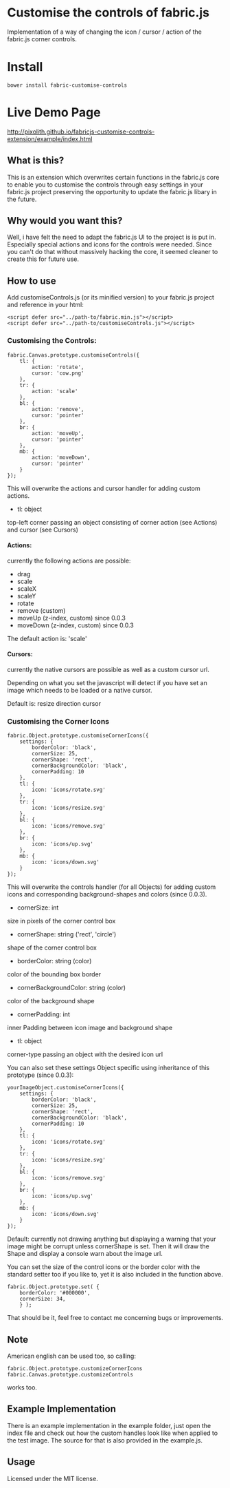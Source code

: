 # Customise the controls of fabric.js
Implementation of a way of changing the icon / cursor / action of the fabric.js corner controls.

# Install

```
bower install fabric-customise-controls
```

# Live Demo Page
http://pixolith.github.io/fabricjs-customise-controls-extension/example/index.html

## What is this?
This is an extension which overwrites certain functions in the fabric.js core to enable you to customise the controls
through easy settings in your fabric.js project preserving the opportunity to update the fabric.js libary in the future.

## Why would you want this?
Well, i have felt the need to adapt the fabric.js UI to the project is is put in. Especially special actions and icons for the
controls were needed. Since you can't do that without massively hacking the core, it seemed cleaner to create this for future use.

## How to use
Add customiseControls.js (or its minified version) to your fabric.js project and reference in your html:
```
<script defer src="../path-to/fabric.min.js"></script>
<script defer src="../path-to/customiseControls.js"></script>
```

### Customising the Controls:
```
fabric.Canvas.prototype.customiseControls({
    tl: {
        action: 'rotate',
        cursor: 'cow.png'
    },
    tr: {
        action: 'scale'
    },
    bl: {
        action: 'remove',
        cursor: 'pointer'
    },
    br: {
        action: 'moveUp',
        cursor: 'pointer'
    },
    mb: {
        action: 'moveDown',
        cursor: 'pointer'
    }
});
```

This will overwrite the actions and cursor handler for adding custom actions.

* tl: object

top-left corner passing an object consisting of corner action (see Actions) and cursor (see Cursors)

#### Actions:

currently the following actions are possible:

* drag
* scale
* scaleX
* scaleY
* rotate
* remove (custom)
* moveUp (z-index, custom) since 0.0.3
* moveDown (z-index, custom) since 0.0.3

The default action is: 'scale'


#### Cursors:

currently the native cursors are possible as well as a custom cursor url.

Depending on what you set the javascript will detect if you have set an image which needs to be loaded or a native cursor.

Default is: resize direction cursor

### Customising the Corner Icons

```
fabric.Object.prototype.customiseCornerIcons({
    settings: {
        borderColor: 'black',
        cornerSize: 25,
        cornerShape: 'rect',
        cornerBackgroundColor: 'black',
        cornerPadding: 10
    },
    tl: {
        icon: 'icons/rotate.svg'
    },
    tr: {
        icon: 'icons/resize.svg'
    },
    bl: {
        icon: 'icons/remove.svg'
    },
    br: {
        icon: 'icons/up.svg'
    },
    mb: {
        icon: 'icons/down.svg'
    }
});
```

This will overwrite the controls handler (for all Objects) for adding custom icons and corresponding background-shapes and colors (since 0.0.3).

* cornerSize: int

size in pixels of the corner control box

* cornerShape: string ('rect', 'circle')

shape of the corner control box

* borderColor: string (color)

color of the bounding box border

* cornerBackgroundColor: string (color)

color of the background shape

* cornerPadding: int

inner Padding between icon image and background shape

* tl: object

corner-type passing an object with the desired icon url


You can also set these settings Object specific using inheritance of this prototype (since 0.0.3):

```
yourImageObject.customiseCornerIcons({
    settings: {
        borderColor: 'black',
        cornerSize: 25,
        cornerShape: 'rect',
        cornerBackgroundColor: 'black',
        cornerPadding: 10
    },
    tl: {
        icon: 'icons/rotate.svg'
    },
    tr: {
        icon: 'icons/resize.svg'
    },
    bl: {
        icon: 'icons/remove.svg'
    },
    br: {
        icon: 'icons/up.svg'
    },
    mb: {
        icon: 'icons/down.svg'
    }
});
```

Default: currently not drawing anything but displaying a warning that your image might be corrupt unless cornerShape is set.
Then it will draw the Shape and display a console warn about the image url.

You can set the size of the control icons or the border color with the standard setter too if you like to, yet it is also included in
the function above.

```
fabric.Object.prototype.set( {
    borderColor: '#000000',
    cornerSize: 34,
    } );
```

That should be it, feel free to contact me concerning bugs or improvements.

## Note

American english can be used too, so calling:
```
fabric.Object.prototype.customizeCornerIcons
fabric.Canvas.prototype.customizeControls
```

works too.

## Example Implementation
There is an example implementation in the example folder, just open the index file and check out how the custom handles look like
when applied to the test image. The source for that is also provided in the example.js.

## Usage
Licensed under the MIT license.
